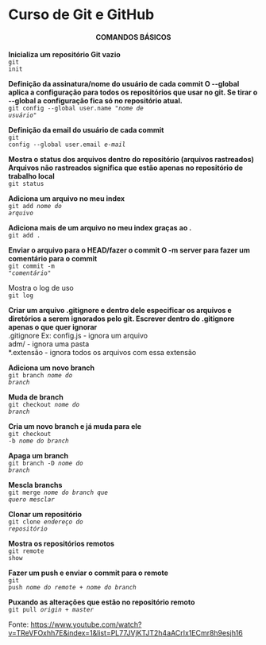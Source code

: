 # Curso de Git e GitHub

<h4 align="center">COMANDOS BÁSICOS</h4>

<b>Inicializa um repositório Git vazio</b>
<br><code>git init</code>

<b>Definição da assinatura/nome do usuário de cada commit 
O --global aplica a configuração para todos os repositórios que usar no git. Se tirar o --global a configuração fica só no repositório atual.</b> 
<br><code>git config --global user.name <i>"nome de usuário"</i></code>

<b>Definição da email do usuário de cada commit</b> 
<br><code>git config --global user.email <i>e-mail</i></code>

<b>Mostra o status dos arquivos dentro do repositório (arquivos rastreados) 
Arquivos não rastreados significa que estão apenas no repositório de trabalho local</b> 
<br><code>git status</code>

<b>Adiciona um arquivo no meu index </b>
<br><code>git add <i>nome do arquivo</i></code>

<b>Adiciona mais de um arquivo no meu index graças ao .</b> 
<br><code>git add .</code>

<b>Enviar o arquivo para o HEAD/fazer o commit 
O -m server para fazer um comentário para o commit </b>
<br><code>git commit -m "<i>comentári</i>o"</code>

Mostra o log de uso 
<br><code>git log </code>

<b>Criar um arquivo .gitignore e dentro dele especificar os arquivos e diretórios a serem ignorados pelo git. 
Escrever dentro do .gitignore apenas o que quer ignorar </b>
	<br>.gitignore
	Ex: config.js - ignora um arquivo<br>
	adm/ - ignora uma pasta<br>
	*.extensão - ignora todos os arquivos com essa extensão

<b>Adiciona um novo branch</b>
<br><code>git branch <i>nome do branch</i></code>

<b>Muda de branch </b>
<br><code>git checkout <i>nome do branch</i></code>

<b>Cria um novo branch e já muda para ele</b>
<br><code>git checkout -b <i>nome do branch</i></code>

<b>Apaga um branch </b>
<br><code>git branch -D <i>nome do branch</i></code>

<b>Mescla branchs </b>
<br><code>git merge <i>nome do branch que quero mesclar</i></code>

<b>Clonar um repositório </b>
<br><code>git clone <i>endereço do repositório</i></code>

<b>Mostra os repositórios remotos </b>
<br><code>git remote show</code>

<b>Fazer um push e enviar o commit para o remote </b>
<br><code>git push <i>nome do remote + nome do branch</i></code>

<b>Puxando as alterações que estão no repositório remoto</b>
<br><code>git pull <i>origin + master</i></code>


Fonte: https://www.youtube.com/watch?v=TReVFOxhh7E&index=1&list=PL77JVjKTJT2h4aACrIx1ECmr8h9esjh16
